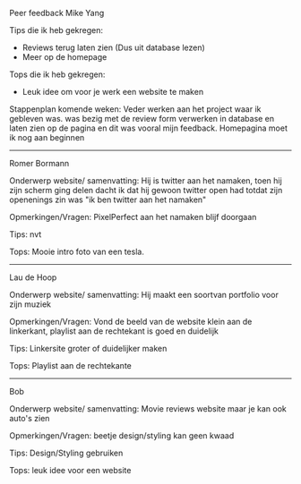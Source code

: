 Peer feedback
Mike Yang

Tips die ik heb gekregen:

-   Reviews terug laten zien (Dus uit database lezen)
-   Meer op de homepage

Tops die ik heb gekregen:

-   Leuk idee om voor je werk een website te maken

Stappenplan komende weken:
Veder werken aan het project waar ik gebleven was. was bezig met de review form verwerken in database en laten zien op de pagina en dit was vooral mijn feedback. Homepagina moet ik nog aan beginnen

---

Romer Bormann

Onderwerp website/ samenvatting:
Hij is twitter aan het namaken, toen hij zijn scherm ging delen dacht ik dat hij gewoon twitter open had totdat zijn openenings zin was "ik ben twitter aan het namaken"

Opmerkingen/Vragen:
PixelPerfect aan het namaken blijf doorgaan

Tips:
nvt

Tops:
Mooie intro foto van een tesla.

---

Lau de Hoop

Onderwerp website/ samenvatting:
Hij maakt een soortvan portfolio voor zijn muziek

Opmerkingen/Vragen:
Vond de beeld van de website klein aan de linkerkant, playlist aan de rechtekant is goed en duidelijk

Tips:
Linkersite groter of duidelijker maken

Tops:
Playlist aan de rechtekante

---

Bob

Onderwerp website/ samenvatting:
Movie reviews website maar je kan ook auto's zien

Opmerkingen/Vragen:
beetje design/styling kan geen kwaad

Tips:
Design/Styling gebruiken

Tops:
leuk idee voor een website
